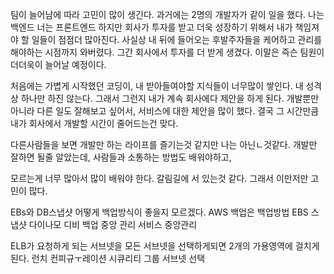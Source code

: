 팀이 늘어남에 따라 고민이 많이 생긴다.
과거에는 2명의 개발자가 같이 일을 했다.
나는 백엔드 너는 프론트엔드
하지만 회사가 투자를 받고 더욱 성장하기 위해서 내가 책임져야 할 일들이 점점더 많아진다.
사실상 내 뒤에 들어오는 후발주자들을 케어하고 관리를 해야하는 시점까지 와버렸다.
그간 회사에서 투자를 더 받게 생겼다.
이말은 즉슨 팀원이 더더욱이 늘어날 예정이다.

처음에는 가볍게 시작했던 코딩이, 내 받아들여야할 지식들이 너무많이 쌓인다.
내 성격상 하나만 하진 않는다. 그래서 그런지 내가 계속 회사에다 제안을 하게 된다.
개발뿐만 아니라 다른 일도 잘해보고 싶어서, 서비스에 대한 제안을 많이 했다.
결국 그 시간만큼 내가 회사에서 개발할 시간이 줄어드는건 맞다.

다른사람들을 보면 개발만 하는 라이프를 즐기는것 같지만 나는 아닌ㄴ것같다.
개발만 잘하면 될줄 알았는데, 사람들과 소통하는 방법도 배워야하고,

모르는게 너무 많아서 많이 배워야 한다.
갈림길에 서 있는것 같다.
그래서 이만저만 고민이 많다. 


EBs와 DB스냅샷 어떻게 백업방식이 좋을지 모르겠다.
AWS 백업은 백업방법 EBS 스냅샷 다이나모 디비 백업 중앙 관리 서비스
중앙관리


ELB가 요청하게 되는 서브넷을 모든 서브넷을 선택하게되면 2개의 가용영역에 걸치게 된다.
런치 컨피규ㅜ레이션 시큐리티 그룹 서브넷 선택 